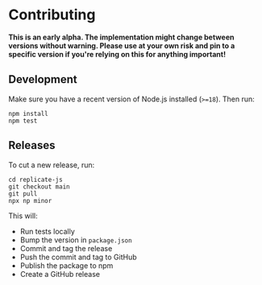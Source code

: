 # Contributing

**This is an early alpha. The implementation might change between versions
without warning. Please use at your own risk and pin to a specific version if
you're relying on this for anything important!**

## Development

Make sure you have a recent version of Node.js installed (`>=18`). Then run:

```
npm install
npm test
```

## Releases

To cut a new release, run:

```
cd replicate-js
git checkout main
git pull
npx np minor
```

This will:

- Run tests locally
- Bump the version in `package.json`
- Commit and tag the release
- Push the commit and tag to GitHub
- Publish the package to npm
- Create a GitHub release
